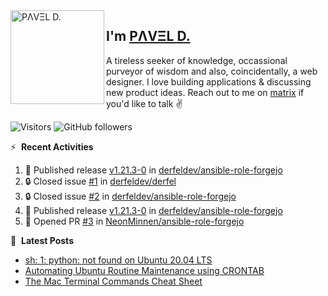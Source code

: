 <img align="left" width="150" height="150" alt="PΛVΞL D." src="https://res.cloudinary.com/dimov/image/upload/c_scale,w_150/v1674315300/logo_qxj2ir.png"/>

## I'm [PΛVΞL D.][homepage]

A tireless seeker of knowledge, occassional purveyor of wisdom and also, coincidentally, a web designer. I love building applications & discussing new product ideas. Reach out to me on [matrix][matrixto] if you'd like to talk ✌️



[homepage]: https://l.dimov.xyz/page?ref=github.com
[matrixto]: https://l.dimov.xyz/matrix?ref=github.com
[github]: https://l.dimov.xyz/github?ref=github.com
   
![Visitors](https://visitor-badge.laobi.icu/badge?page_id=sagat79.vistorsBadge)
![GitHub followers](https://img.shields.io/github/followers/sagat79?color=velvet&style=flat-square)

:zap: &nbsp;**Recent Activities**
  
<!--START_SECTION:activity-->
1. 🚀 Published release [v1.21.3-0](https://github.com/derfeldev/ansible-role-forgejo/releases/tag/v1.21.3-0) in [derfeldev/ansible-role-forgejo](https://github.com/derfeldev/ansible-role-forgejo)
2. 🔒 Closed issue [#1](https://github.com/derfeldev/derfel/issues/1) in [derfeldev/derfel](https://github.com/derfeldev/derfel)
3. 🔒 Closed issue [#2](https://github.com/derfeldev/ansible-role-forgejo/issues/2) in [derfeldev/ansible-role-forgejo](https://github.com/derfeldev/ansible-role-forgejo)
4. 🚀 Published release [v1.21.3-0](https://github.com/derfeldev/ansible-role-forgejo/releases/tag/v1.21.3-0) in [derfeldev/ansible-role-forgejo](https://github.com/derfeldev/ansible-role-forgejo)
5. 💪 Opened PR [#3](https://github.com/NeonMinnen/ansible-role-forgejo/pull/3) in [NeonMinnen/ansible-role-forgejo](https://github.com/NeonMinnen/ansible-role-forgejo)
<!--END_SECTION:activity-->

📑 &nbsp;**Latest Posts**

<!-- DIMOV-POST-LIST:START -->
- [sh: 1: python: not found on Ubuntu 20.04 LTS](https://www.dimov.xyz/sh-1-python-not-found/)
- [Automating Ubuntu Routine Maintenance using CRONTAB](https://www.dimov.xyz/automating-ubuntu-routine-maintenance-using-crontab/)
- [The Mac Terminal Commands Cheat Sheet](https://www.dimov.xyz/the-mac-terminal-commands-cheat-sheet/)
<!-- DIMOV-POST-LIST:END -->

